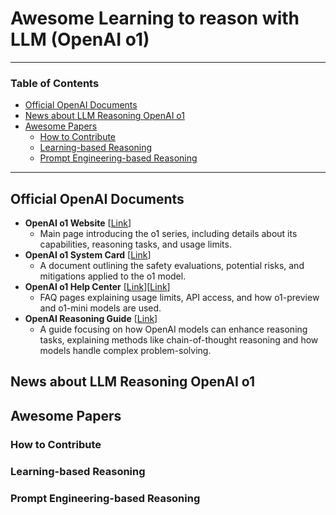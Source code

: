 # Awesome Learning to reason with LLM (OpenAI o1)

---
### Table of Contents 
- [Official OpenAI Documents](#official-openai-documents)
- [News about LLM Reasoning OpenAI o1](#news-about-llm-reasoning-openai-o1)
- [Awesome Papers](#awesome-papers)
  - [How to Contribute](#how-to-contribute)
  - [Learning-based Reasoning](#learning-based-reasoning)
  - [Prompt Engineering-based Reasoning](#prompt-engineering-based-reasoning)
---

## Official OpenAI Documents

- **OpenAI o1 Website** [[Link](https://openai.com/o1/)]
  - Main page introducing the o1 series, including details about its capabilities, reasoning tasks, and usage limits.
- **OpenAI o1 System Card** [[Link](https://assets.ctfassets.net/kftzwdyauwt9/67qJD51Aur3eIc96iOfeOP/71551c3d223cd97e591aa89567306912/o1_system_card.pdf)]
  - A document outlining the safety evaluations, potential risks, and mitigations applied to the o1 model​.
- **OpenAI o1 Help Center** [[Link](https://help.openai.com/en/articles/9855712-openai-o1-models-faq-chatgpt-enterprise-and-edu)][[Link](https://help.openai.com/en/articles/9824962-openai-o1-preview-and-o1-mini-usage-limits-on-chatgpt-and-the-api)]
  - FAQ pages explaining usage limits, API access, and how o1-preview and o1-mini models are used​.
- **OpenAI Reasoning Guide** [[Link](https://platform.openai.com/docs/guides/reasoning)]
  - A guide focusing on how OpenAI models can enhance reasoning tasks, explaining methods like chain-of-thought reasoning and how models handle complex problem-solving.

## News about LLM Reasoning OpenAI o1

## Awesome Papers

### How to Contribute

### Learning-based Reasoning

### Prompt Engineering-based Reasoning
